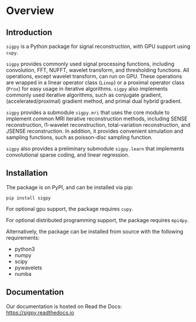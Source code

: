 Overview
========

Introduction
------------
``sigpy`` is a Python package for signal reconstruction, with GPU support using ``cupy``.

``sigpy`` provides commonly used signal processing functions, including convolution, FFT, NUFFT, wavelet transform, and thresholding functions. All operations, except wavelet transform, can run on GPU. These operations are wrapped in a linear operator class (``Linop``) or a proximal operator class (``Prox``) for easy usage in iterative algorithms. ``sigpy`` also implements commonly used iterative algorithms, such as conjugate gradient, (accelerated/proximal) gradient method, and primal dual hybrid gradient.

``sigpy`` provides a submodule ``sigpy.mri`` that uses the core module to implement common MRI iterative reconstruction methods, including SENSE reconstruction, l1-wavelet reconstruction, total-variation reconstruction, and JSENSE reconstruction. In addition, it provides convenient simulation and sampling functions, such as poisson-disc sampling function.

``sigpy`` also provides a preliminary submodule ``sigpy.learn`` that implements convolutional sparse coding, and linear regression.

Installation
------------
The package is on PyPI, and can be installed via pip:

	pip install sigpy

For optional gpu support, the package requires ``cupy``.

For optional distributed programming support, the package requires ``mpi4py``.
	
Alternatively, the package can be installed from source with the following requirements:

- python3
- numpy
- scipy
- pywavelets
- numba

Documentation
-------------
Our documentation is hosted on Read the Docs: https://sigpy.readthedocs.io
